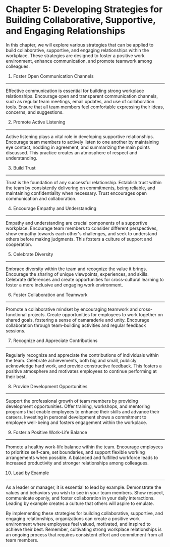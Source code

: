 Chapter 5: Developing Strategies for Building Collaborative, Supportive, and Engaging Relationships
===================================================================================================

In this chapter, we will explore various strategies that can be applied to build collaborative, supportive, and engaging relationships within the workplace. These strategies are designed to foster a positive work environment, enhance communication, and promote teamwork among colleagues.

1. Foster Open Communication Channels
-------------------------------------

Effective communication is essential for building strong workplace relationships. Encourage open and transparent communication channels, such as regular team meetings, email updates, and use of collaboration tools. Ensure that all team members feel comfortable expressing their ideas, concerns, and suggestions.

2. Promote Active Listening
---------------------------

Active listening plays a vital role in developing supportive relationships. Encourage team members to actively listen to one another by maintaining eye contact, nodding in agreement, and summarizing the main points discussed. This practice creates an atmosphere of respect and understanding.

3. Build Trust
--------------

Trust is the foundation of any successful relationship. Establish trust within the team by consistently delivering on commitments, being reliable, and maintaining confidentiality when necessary. Trust encourages open communication and collaboration.

4. Encourage Empathy and Understanding
--------------------------------------

Empathy and understanding are crucial components of a supportive workplace. Encourage team members to consider different perspectives, show empathy towards each other's challenges, and seek to understand others before making judgments. This fosters a culture of support and cooperation.

5. Celebrate Diversity
----------------------

Embrace diversity within the team and recognize the value it brings. Encourage the sharing of unique viewpoints, experiences, and skills. Celebrate differences and create opportunities for cross-cultural learning to foster a more inclusive and engaging work environment.

6. Foster Collaboration and Teamwork
------------------------------------

Promote a collaborative mindset by encouraging teamwork and cross-functional projects. Create opportunities for employees to work together on shared goals, fostering a sense of camaraderie and unity. Encourage collaboration through team-building activities and regular feedback sessions.

7. Recognize and Appreciate Contributions
-----------------------------------------

Regularly recognize and appreciate the contributions of individuals within the team. Celebrate achievements, both big and small, publicly acknowledge hard work, and provide constructive feedback. This fosters a positive atmosphere and motivates employees to continue performing at their best.

8. Provide Development Opportunities
------------------------------------

Support the professional growth of team members by providing development opportunities. Offer training, workshops, and mentoring programs that enable employees to enhance their skills and advance their careers. Investing in personal development shows a commitment to employee well-being and fosters engagement within the workplace.

9. Foster a Positive Work-Life Balance
--------------------------------------

Promote a healthy work-life balance within the team. Encourage employees to prioritize self-care, set boundaries, and support flexible working arrangements when possible. A balanced and fulfilled workforce leads to increased productivity and stronger relationships among colleagues.

10. Lead by Example
-------------------

As a leader or manager, it is essential to lead by example. Demonstrate the values and behaviors you wish to see in your team members. Show respect, communicate openly, and foster collaboration in your daily interactions. Leading by example creates a culture that others will aspire to emulate.

By implementing these strategies for building collaborative, supportive, and engaging relationships, organizations can create a positive work environment where employees feel valued, motivated, and inspired to achieve their best. Remember, cultivating strong workplace relationships is an ongoing process that requires consistent effort and commitment from all team members.

